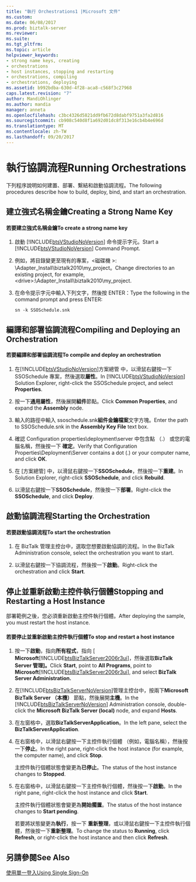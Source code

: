 ```yaml
---
title: "執行 Orchestrations1 |Microsoft 文件"
ms.custom: 
ms.date: 06/08/2017
ms.prod: biztalk-server
ms.reviewer: 
ms.suite: 
ms.tgt_pltfrm: 
ms.topic: article
helpviewer_keywords:
- strong name keys, creating
- orchestrations
- host instances, stopping and restarting
- orchestrations, compiling
- orchestrations, deploying
ms.assetid: b992bdba-630d-4f28-aca8-c568f3c27968
caps.latest.revision: "7"
author: MandiOhlinger
ms.author: mandia
manager: anneta
ms.openlocfilehash: c3bc4326d5821dd9fb672d8dabf9751a3fa2d816
ms.sourcegitcommit: cb908c540d8f1a692d01dc8f313e16cb4b4e696d
ms.translationtype: MT
ms.contentlocale: zh-TW
ms.lasthandoff: 09/20/2017
---
```

# <a name="running-orchestrations"></a><span data-ttu-id="94efc-102">執行協調流程</span><span class="sxs-lookup"><span data-stu-id="94efc-102">Running Orchestrations</span></span>
<span data-ttu-id="94efc-103">下列程序說明如何建置、部署、繫結和啟動協調流程。</span><span class="sxs-lookup"><span data-stu-id="94efc-103">The following procedures describe how to build, deploy, bind, and start an orchestration.</span></span>  
  
## <a name="creating-a-strong-name-key"></a><span data-ttu-id="94efc-104">建立強式名稱金鑰</span><span class="sxs-lookup"><span data-stu-id="94efc-104">Creating a Strong Name Key</span></span>  
  
#### <a name="to-create-a-strong-name-key"></a><span data-ttu-id="94efc-105">若要建立強式名稱金鑰</span><span class="sxs-lookup"><span data-stu-id="94efc-105">To create a strong name key</span></span>  
  
1.  <span data-ttu-id="94efc-106">啟動 [!INCLUDE[btsVStudioNoVersion](../includes/btsvstudionoversion-md.md)] 命令提示字元。</span><span class="sxs-lookup"><span data-stu-id="94efc-106">Start a [!INCLUDE[btsVStudioNoVersion](../includes/btsvstudionoversion-md.md)] Command Prompt.</span></span>  
  
2.  <span data-ttu-id="94efc-107">例如，將目錄變更至現有的專案，\<磁碟機 >: \Adapter_Install\biztalk2010\my_project。</span><span class="sxs-lookup"><span data-stu-id="94efc-107">Change directories to an existing project, for example, \<drive>:\Adapter_Install\biztalk2010\my_project.</span></span>  
  
3.  <span data-ttu-id="94efc-108">在命令提示字元中輸入下列文字，然後按 ENTER：</span><span class="sxs-lookup"><span data-stu-id="94efc-108">Type the following in the command prompt and press ENTER:</span></span>  
  
     `sn -k SSOSchedule.snk`  
  
## <a name="compiling-and-deploying-an-orchestration"></a><span data-ttu-id="94efc-109">編譯和部署協調流程</span><span class="sxs-lookup"><span data-stu-id="94efc-109">Compiling and Deploying an Orchestration</span></span>  
  
#### <a name="to-compile-and-deploy-an-orchestration"></a><span data-ttu-id="94efc-110">若要編譯和部署協調流程</span><span class="sxs-lookup"><span data-stu-id="94efc-110">To compile and deploy an orchestration</span></span>  
  
1.  <span data-ttu-id="94efc-111">在[!INCLUDE[btsVStudioNoVersion](../includes/btsvstudionoversion-md.md)]方案總管 中，以滑鼠右鍵按一下 SSOSchedule 專案，然後選取**屬性**。</span><span class="sxs-lookup"><span data-stu-id="94efc-111">In [!INCLUDE[btsVStudioNoVersion](../includes/btsvstudionoversion-md.md)] Solution Explorer, right-click the SSOSchedule project, and select **Properties**.</span></span>  
  
2.  <span data-ttu-id="94efc-112">按一下**通用屬性**，然後展開**組件**節點。</span><span class="sxs-lookup"><span data-stu-id="94efc-112">Click **Common Properties**, and expand the **Assembly** node.</span></span>  
  
3.  <span data-ttu-id="94efc-113">輸入的路徑中輸入 ssoschedule.snk**組件金鑰檔案**文字方塊。</span><span class="sxs-lookup"><span data-stu-id="94efc-113">Enter the path to SSOSchedule.snk in the **Assembly Key File** text box.</span></span>  
  
4.  <span data-ttu-id="94efc-114">確認 Configuration properties\deployment\server 中包含點 （.） 或您的電腦名稱，然後按一下 **確定**。</span><span class="sxs-lookup"><span data-stu-id="94efc-114">Verify that Configuration Properties\Deployment\Server contains a dot (.) or your computer name, and click **OK**.</span></span>  
  
5.  <span data-ttu-id="94efc-115">在 [方案總管] 中，以滑鼠右鍵按一下**SSOSchedule**，然後按一下**重建**。</span><span class="sxs-lookup"><span data-stu-id="94efc-115">In Solution Explorer, right-click **SSOSchedule**, and click **Rebuild**.</span></span>  
  
6.  <span data-ttu-id="94efc-116">以滑鼠右鍵按一下**SSOSchedule**，然後按一下**部署**。</span><span class="sxs-lookup"><span data-stu-id="94efc-116">Right-click the **SSOSchedule**, and click **Deploy**.</span></span>  
  
## <a name="starting-the-orchestration"></a><span data-ttu-id="94efc-117">啟動協調流程</span><span class="sxs-lookup"><span data-stu-id="94efc-117">Starting the Orchestration</span></span>  
  
#### <a name="to-start-the-orchestration"></a><span data-ttu-id="94efc-118">若要啟動協調流程</span><span class="sxs-lookup"><span data-stu-id="94efc-118">To start the orchestration</span></span>  
  
1.  <span data-ttu-id="94efc-119">在 BizTalk 管理主控台中，選取您想要啟動協調的流程。</span><span class="sxs-lookup"><span data-stu-id="94efc-119">In the BizTalk Administration console, select the orchestration you want to start.</span></span>  
  
2.  <span data-ttu-id="94efc-120">以滑鼠右鍵按一下協調流程，然後按一下**啟動**。</span><span class="sxs-lookup"><span data-stu-id="94efc-120">Right-click the orchestration and click **Start**.</span></span>  
  
## <a name="stopping-and-restarting-a-host-instance"></a><span data-ttu-id="94efc-121">停止並重新啟動主控件執行個體</span><span class="sxs-lookup"><span data-stu-id="94efc-121">Stopping and Restarting a Host Instance</span></span>  
 <span data-ttu-id="94efc-122">部署範例之後，您必須重新啟動主控件執行個體。</span><span class="sxs-lookup"><span data-stu-id="94efc-122">After deploying the sample, you must restart the host instance.</span></span>  
  
#### <a name="to-stop-and-restart-a-host-instance"></a><span data-ttu-id="94efc-123">若要停止並重新啟動主控件執行個體</span><span class="sxs-lookup"><span data-stu-id="94efc-123">To stop and restart a host instance</span></span>  
  
1.  <span data-ttu-id="94efc-124">按一下**啟動**，指向**所有程式**，指向 [ **Microsoft**[!INCLUDE[btsBizTalkServer2006r3ui](../includes/btsbiztalkserver2006r3ui-md.md)]，然後選取**BizTalk Server 管理]。**</span><span class="sxs-lookup"><span data-stu-id="94efc-124">Click **Start**, point to **All Programs**, point to **Microsoft**[!INCLUDE[btsBizTalkServer2006r3ui](../includes/btsbiztalkserver2006r3ui-md.md)], and select **BizTalk Server Administration.**</span></span>  
  
2.  <span data-ttu-id="94efc-125">在[!INCLUDE[btsBizTalkServerNoVersion](../includes/btsbiztalkservernoversion-md.md)]管理主控台中，按兩下**Microsoft BizTalk Server （本機）**  節點，然後展開**主機**。</span><span class="sxs-lookup"><span data-stu-id="94efc-125">In the [!INCLUDE[btsBizTalkServerNoVersion](../includes/btsbiztalkservernoversion-md.md)] Administration console, double-click the **Microsoft BizTalk Server (local)** node, and expand **Hosts**.</span></span>  
  
3.  <span data-ttu-id="94efc-126">在左窗格中，選取**BizTalkServerApplication**。</span><span class="sxs-lookup"><span data-stu-id="94efc-126">In the left pane, select the **BizTalkServerApplication**.</span></span>  
  
4.  <span data-ttu-id="94efc-127">在右窗格中，以滑鼠右鍵按一下主控件執行個體 （例如，電腦名稱），然後按一下**停止**。</span><span class="sxs-lookup"><span data-stu-id="94efc-127">In the right pane, right-click the host instance (for example, the computer name), and click **Stop**.</span></span>  
  
     <span data-ttu-id="94efc-128">主控件執行個體狀態會變更為**已停止**。</span><span class="sxs-lookup"><span data-stu-id="94efc-128">The status of the host instance changes to **Stopped**.</span></span>  
  
5.  <span data-ttu-id="94efc-129">在右窗格中，以滑鼠右鍵按一下主控件執行個體，然後按一下**啟動**。</span><span class="sxs-lookup"><span data-stu-id="94efc-129">In the right pane, right-click the host instance and click **Start**.</span></span>  
  
     <span data-ttu-id="94efc-130">主控件執行個體狀態會變更為**開始擱置**。</span><span class="sxs-lookup"><span data-stu-id="94efc-130">The status of the host instance changes to **Start pending**.</span></span>  
  
     <span data-ttu-id="94efc-131">若要將狀態變更為**執行**，按一下 **重新整理**，或以滑鼠右鍵按一下主控件執行個體，然後按一下**重新整理**。</span><span class="sxs-lookup"><span data-stu-id="94efc-131">To change the status to **Running**, click **Refresh**, or right-click the host instance and then click **Refresh**.</span></span>  
  
## <a name="see-also"></a><span data-ttu-id="94efc-132">另請參閱</span><span class="sxs-lookup"><span data-stu-id="94efc-132">See Also</span></span>  
 [<span data-ttu-id="94efc-133">使用單一登入</span><span class="sxs-lookup"><span data-stu-id="94efc-133">Using Single Sign-On</span></span>](../core/using-single-sign-on3.md)